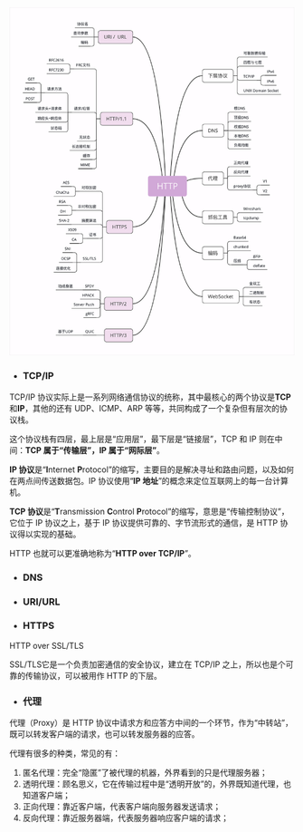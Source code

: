 <img src="../../_assets/image/image-20200619190012788.png" alt="image-20200619190012788" style="zoom:60%;" />



- ### TCP/IP

TCP/IP 协议实际上是一系列网络通信协议的统称，其中最核心的两个协议是**TCP**和**IP**，其他的还有 UDP、ICMP、ARP 等等，共同构成了一个复杂但有层次的协议栈。

这个协议栈有四层，最上层是“应用层”，最下层是“链接层”，TCP 和 IP 则在中间：**TCP 属于“传输层”，IP 属于“网际层”**。



**IP 协议**是“**I**nternet **P**rotocol”的缩写，主要目的是解决寻址和路由问题，以及如何在两点间传送数据包。IP 协议使用“**IP 地址**”的概念来定位互联网上的每一台计算机。

**TCP 协议**是“**T**ransmission **C**ontrol **P**rotocol”的缩写，意思是“传输控制协议”，它位于 IP 协议之上，基于 IP 协议提供可靠的、字节流形式的通信，是 HTTP 协议得以实现的基础。

HTTP 也就可以更准确地称为“**HTTP over TCP/IP**”。



- ### DNS



- ### URI/URL



- ### HTTPS

HTTP over SSL/TLS

SSL/TLS它是一个负责加密通信的安全协议，建立在 TCP/IP 之上，所以也是个可靠的传输协议，可以被用作 HTTP 的下层。





- ### 代理

代理（Proxy）是 HTTP 协议中请求方和应答方中间的一个环节，作为“中转站”，既可以转发客户端的请求，也可以转发服务器的应答。

代理有很多的种类，常见的有：

1. 匿名代理：完全“隐匿”了被代理的机器，外界看到的只是代理服务器；
2. 透明代理：顾名思义，它在传输过程中是“透明开放”的，外界既知道代理，也知道客户端；
3. 正向代理：靠近客户端，代表客户端向服务器发送请求；
4. 反向代理：靠近服务器端，代表服务器响应客户端的请求；

